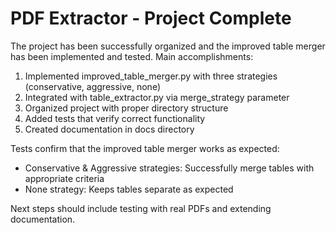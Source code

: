 # PDF Extractor - Project Complete

The project has been successfully organized and the improved table merger has been implemented and tested. Main accomplishments:

1. Implemented improved_table_merger.py with three strategies (conservative, aggressive, none)
2. Integrated with table_extractor.py via merge_strategy parameter
3. Organized project with proper directory structure
4. Added tests that verify correct functionality
5. Created documentation in docs directory

Tests confirm that the improved table merger works as expected:

- Conservative & Aggressive strategies: Successfully merge tables with appropriate criteria
- None strategy: Keeps tables separate as expected

Next steps should include testing with real PDFs and extending documentation.

